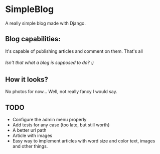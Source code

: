 # SimpleBlog
A really simple blog made with Django.

## Blog capabilities:

It's capable of publishing articles and comment on them. That's all 
###### Isn't that what a blog is supposed to do? :)

## How it looks? 

No photos for now... Well, not really fancy I would say.

## TODO

* Configure the admin menu properly
* Add tests for any case (too late, but still worth)
* A better url path
* Article with images
* Easy way to implement articles with word size and color text, images and other things.
